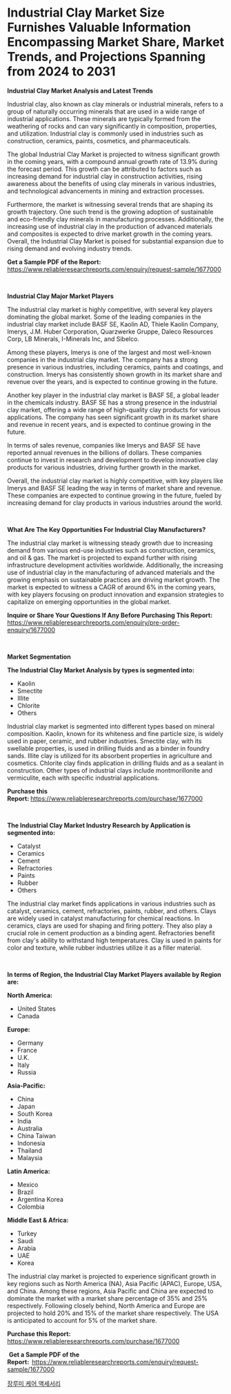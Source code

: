 <p><h1>Industrial Clay Market Size Furnishes Valuable Information Encompassing Market Share, Market Trends, and Projections Spanning from 2024 to 2031</h1></p><p><strong>Industrial Clay Market Analysis and Latest Trends</strong></p>
<p><p>Industrial clay, also known as clay minerals or industrial minerals, refers to a group of naturally occurring minerals that are used in a wide range of industrial applications. These minerals are typically formed from the weathering of rocks and can vary significantly in composition, properties, and utilization. Industrial clay is commonly used in industries such as construction, ceramics, paints, cosmetics, and pharmaceuticals.</p><p>The global Industrial Clay Market is projected to witness significant growth in the coming years, with a compound annual growth rate of 13.9% during the forecast period. This growth can be attributed to factors such as increasing demand for industrial clay in construction activities, rising awareness about the benefits of using clay minerals in various industries, and technological advancements in mining and extraction processes.</p><p>Furthermore, the market is witnessing several trends that are shaping its growth trajectory. One such trend is the growing adoption of sustainable and eco-friendly clay minerals in manufacturing processes. Additionally, the increasing use of industrial clay in the production of advanced materials and composites is expected to drive market growth in the coming years. Overall, the Industrial Clay Market is poised for substantial expansion due to rising demand and evolving industry trends.</p></p>
<p><strong>Get a Sample PDF of the Report:&nbsp;</strong> <a href="https://www.reliableresearchreports.com/enquiry/request-sample/1677000">https://www.reliableresearchreports.com/enquiry/request-sample/1677000</a></p>
<p>&nbsp;</p>
<p><strong>Industrial Clay Major Market Players</strong></p>
<p><p>The industrial clay market is highly competitive, with several key players dominating the global market. Some of the leading companies in the industrial clay market include BASF SE, Kaolin AD, Thiele Kaolin Company, Imerys, J.M. Huber Corporation, Quarzwerke Gruppe, Daleco Resources Corp, LB Minerals, I-Minerals Inc, and Sibelco.</p><p>Among these players, Imerys is one of the largest and most well-known companies in the industrial clay market. The company has a strong presence in various industries, including ceramics, paints and coatings, and construction. Imerys has consistently shown growth in its market share and revenue over the years, and is expected to continue growing in the future.</p><p>Another key player in the industrial clay market is BASF SE, a global leader in the chemicals industry. BASF SE has a strong presence in the industrial clay market, offering a wide range of high-quality clay products for various applications. The company has seen significant growth in its market share and revenue in recent years, and is expected to continue growing in the future.</p><p>In terms of sales revenue, companies like Imerys and BASF SE have reported annual revenues in the billions of dollars. These companies continue to invest in research and development to develop innovative clay products for various industries, driving further growth in the market.</p><p>Overall, the industrial clay market is highly competitive, with key players like Imerys and BASF SE leading the way in terms of market share and revenue. These companies are expected to continue growing in the future, fueled by increasing demand for clay products in various industries around the world.</p></p>
<p>&nbsp;</p>
<p><strong>What Are The Key Opportunities For Industrial Clay Manufacturers?</strong></p>
<p><p>The industrial clay market is witnessing steady growth due to increasing demand from various end-use industries such as construction, ceramics, and oil & gas. The market is projected to expand further with rising infrastructure development activities worldwide. Additionally, the increasing use of industrial clay in the manufacturing of advanced materials and the growing emphasis on sustainable practices are driving market growth. The market is expected to witness a CAGR of around 6% in the coming years, with key players focusing on product innovation and expansion strategies to capitalize on emerging opportunities in the global market.</p></p>
<p><strong>Inquire or Share Your Questions If Any Before Purchasing This Report:</strong> <a href="https://www.reliableresearchreports.com/enquiry/pre-order-enquiry/1677000">https://www.reliableresearchreports.com/enquiry/pre-order-enquiry/1677000</a></p>
<p>&nbsp;</p>
<p><strong>Market Segmentation</strong></p>
<p><strong>The Industrial Clay Market Analysis by types is segmented into:</strong></p>
<p><ul><li>Kaolin</li><li>Smectite</li><li>Illite</li><li>Chlorite</li><li>Others</li></ul></p>
<p><p>Industrial clay market is segmented into different types based on mineral composition. Kaolin, known for its whiteness and fine particle size, is widely used in paper, ceramic, and rubber industries. Smectite clay, with its swellable properties, is used in drilling fluids and as a binder in foundry sands. Illite clay is utilized for its absorbent properties in agriculture and cosmetics. Chlorite clay finds application in drilling fluids and as a sealant in construction. Other types of industrial clays include montmorillonite and vermiculite, each with specific industrial applications.</p></p>
<p><strong>Purchase this Report:&nbsp;</strong><a href="https://www.reliableresearchreports.com/purchase/1677000">https://www.reliableresearchreports.com/purchase/1677000</a></p>
<p>&nbsp;</p>
<p><strong>The Industrial Clay Market Industry Research by Application is segmented into:</strong></p>
<p><ul><li>Catalyst</li><li>Ceramics</li><li>Cement</li><li>Refractories</li><li>Paints</li><li>Rubber</li><li>Others</li></ul></p>
<p><p>The industrial clay market finds applications in various industries such as catalyst, ceramics, cement, refractories, paints, rubber, and others. Clays are widely used in catalyst manufacturing for chemical reactions. In ceramics, clays are used for shaping and firing pottery. They also play a crucial role in cement production as a binding agent. Refractories benefit from clay's ability to withstand high temperatures. Clay is used in paints for color and texture, while rubber industries utilize it as a filler material.</p></p>
<p>&nbsp;</p>
<p><strong>In terms of Region, the Industrial Clay Market Players available by Region are:</strong></p>
<p>
    <p> <strong> North America: </strong>
        <ul>
            <li>United States</li>
            <li>Canada</li>
        </ul>
        </p> 
    <p> <strong> Europe: </strong>
        <ul>
            <li>Germany</li>
            <li>France</li>
            <li>U.K.</li>
            <li>Italy</li>
            <li>Russia</li>
        </ul>
        </p> 
    <p> <strong> Asia-Pacific: </strong>
        <ul>
            <li>China</li>
            <li>Japan</li>
            <li>South Korea</li>
            <li>India</li>
            <li>Australia</li>
            <li>China Taiwan</li>
            <li>Indonesia</li>
            <li>Thailand</li>
            <li>Malaysia</li>
        </ul>
        </p> 
    <p> <strong> Latin America: </strong>
        <ul>
            <li>Mexico</li>
            <li>Brazil</li>
            <li>Argentina Korea</li>
            <li>Colombia</li>
        </ul>
        </p> 
    <p> <strong> Middle East & Africa: </strong>
        <ul>
            <li>Turkey</li>
            <li>Saudi</li>
            <li>Arabia</li>
            <li>UAE</li>
            <li>Korea</li>
        </ul>
    </p>
    </p>
<p><p>The industrial clay market is projected to experience significant growth in key regions such as North America (NA), Asia Pacific (APAC), Europe, USA, and China. Among these regions, Asia Pacific and China are expected to dominate the market with a market share percentage of 35% and 25% respectively. Following closely behind, North America and Europe are projected to hold 20% and 15% of the market share respectively. The USA is anticipated to account for 5% of the market share.</p></p>
<p><strong>Purchase this Report: </strong><a href="https://www.reliableresearchreports.com/purchase/1677000">https://www.reliableresearchreports.com/purchase/1677000</a></p>
<p>&nbsp;<strong>Get a Sample PDF of the Report:&nbsp;&nbsp;</strong><a href="https://www.reliableresearchreports.com/enquiry/request-sample/1677000">https://www.reliableresearchreports.com/enquiry/request-sample/1677000</a></p>
<p><strong></strong></p>
<p><p><a href="https://github.com/laholand/Market-Research-Report-List-2/blob/main/2506661192708.md">장루미 케어 액세서리</a></p></p>